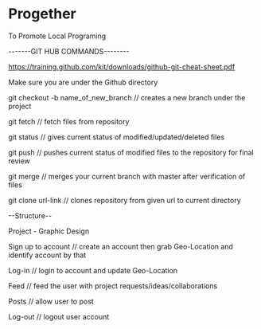 # Progether
To Promote Local Programing


-------GIT HUB COMMANDS--------

https://training.github.com/kit/downloads/github-git-cheat-sheet.pdf

Make sure you are under the Github directory

git checkout -b name_of_new_branch // creates a new branch under the project

git fetch // fetch files from repository 

git status // gives current status of modified/updated/deleted files

git push // pushes current status of modified files to the repository for final review

git merge // merges your current branch with master after verification of files

git clone url-link // clones repository from given url to current directory



--Structure--

Project - Graphic Design

Sign up to account // create an account then grab Geo-Location and identify account by that

Log-in // login to account and update Geo-Location

Feed // feed the user with project requests/ideas/collaborations

Posts // allow user to post 

Log-out // logout user account

